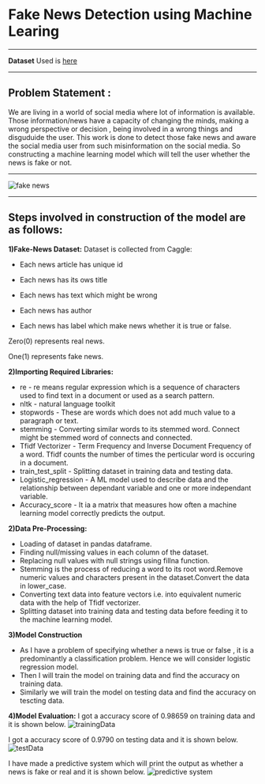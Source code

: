 # ******Fake News Detection using Machine Learing****** 
***

****Dataset**** Used is 
[here](https://www.youtube.com/redirect?event=video_description&redir_token=QUFFLUhqazBGMjhPMllBdHRUd3ZBWWxoMDY1QXNFSG1zUXxBQ3Jtc0ttdUQ3elBhc01ybTBMMXhIcGtkdXBHQVpUd0JuaVR5dHRFZUtTVTc2NWJDQ01xeVByMUxia3I3VlhWeHFuR1VCVDFQT3hJZVhjTjF4eF9xdUJDZDlxU2pRM3lxN2JXeU1QRUR5QXVRcEhPWWZTNl8xRQ&q=https%3A%2F%2Fwww.kaggle.com%2Fc%2Ffake-news%2Fdata%3Fselect%3Dtrain.csv&v=nacLBdyG6jE)
***
## Problem Statement : 
We are living in a world of social media where lot of information is available. Those information/news have a capacity of changing the minds, making a wrong perspective or decision , being involved in a wrong things and disguduide the user. This work is done to detect those fake news and aware the social media user from such misinformation on the social media. So constructing a machine learning model which will tell the user whether the news is fake or not.
***
![fake news](https://github.com/KARTIKPARATKAR/Fake-News-Detection-Using-Machine-Learning/assets/100400207/f85dd273-231c-48a0-86ec-94d838a52ffe)
***
## **Steps involved in construction of the model are as follows:** ##

**1)Fake-News Dataset:**
Dataset is collected from Caggle: 
* Each news article has unique id

* Each news has its ows title

* Each news has text which might be wrong

* Each news has author

* Each news has label which make news whether it is true or false.

Zero(0) represents real news.

One(1) represents fake news.

**2)Importing Required Libraries:**
* re                  - re means regular expression which is a sequence of characters used to find text in a document or used as a search pattern.
* nltk                - natural language toolkit
* stopwords           - These are words which does not add much value to a paragraph or text.
* stemming            - Converting similar words to its stemmed word. Connect might be stemmed word of connects and connected.
* Tfidf Vectorizer    - Term Frequency and Inverse Document Frequency of a word. Tfidf counts the number of times the perticular word is occuring in a document.
* train_test_split    - Splitting dataset in training data and testing data.
* Logistic_regression - A ML model used to describe data and the relationship between dependant variable and one or more independant variable.
* Accuracy_score      - It ia a matrix that measures how often a machine learning model correctly predicts the output.

**2)Data Pre-Processing:**
* Loading of dataset in pandas dataframe.
* Finding null/missing values in each column of the dataset.
* Replacing null values with null strings using fillna function.
* Stemming is the process of reducing a word to its root word.Remove numeric values and characters present in the dataset.Convert the data in lower_case.
* Converting text data into feature vectors i.e. into equivalent numeric data with the help of Tfidf vectorizer.
* Splitting dataset into training data and testing data before feeding it to the machine learning model.

**3)Model Construction**
* As I have a problem of specifying whether a news is true or false , it is a predominantly a classification problem. Hence we will consider logistic regression model.
* Then I will train the model on training data and find the accuracy on training data.
* Similarly we will train the model on testing data and find the accuracy on tescting data.

**4)Model Evaluation:**
  I got a accuracy score of 0.98659 on training data and it is shown below.
  ![trainingData](https://github.com/KARTIKPARATKAR/Fake-News-Detection-Using-Machine-Learning/assets/100400207/68725337-2f4e-45a1-8cd7-43c8ed09c6e4)
  
  
  I got a accuracy score of 0.9790 on testing data and it is shown below.
  ![testData](https://github.com/KARTIKPARATKAR/Fake-News-Detection-Using-Machine-Learning/assets/100400207/29598724-4701-4678-9b8d-286146b00ed4)


  I have made a predictive system which will print the output as whether a news is fake or real and it is shown below.
  ![predictive system](https://github.com/KARTIKPARATKAR/Fake-News-Detection-Using-Machine-Learning/assets/100400207/f0bf10e2-7ddb-4f7d-aaf0-e9ef0bc2ca65)

  
  
  


